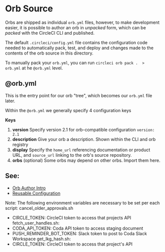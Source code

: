 # Orb Source

Orbs are shipped as individual `orb.yml` files, however, to make development easier, it is possible to author an orb in _unpacked_ form, which can be _packed_ with the CircleCI CLI and published.

The default `.circleci/config.yml` file contains the configuration code needed to automatically pack, test, and deploy and changes made to the contents of the orb source in this directory.

To manually pack your `orb.yml`, you can run `circleci orb pack .  > orb.yml` at he `@orb.yml` level.
## @orb.yml

This is the entry point for our orb "tree", which becomes our `orb.yml` file later.

Within the `@orb.yml` we generally specify 4 configuration keys

**Keys**

1. **version**
    Specify version 2.1 for orb-compatible configuration `version: 2.1`
2. **description**
    Give your orb a description. Shown within the CLI and orb registry
3. **display**
    Specify the `home_url` referencing documentation or product URL, and `source_url` linking to the orb's source repository.
4. **orbs**
    (optional) Some orbs may depend on other orbs. Import them here.

## See:
 - [Orb Author Intro](https://circleci.com/docs/2.0/orb-author-intro/#section=configuration)
 - [Reusable Configuration](https://circleci.com/docs/2.0/reusing-config)

Note: 
The following environment variables are necessary to be set per each script: 
cancel_older_approvals.sh
- CIRCLE_TOKEN: CircleCI token to access that projects API
fetch_user_handles.sh:
- CODA_API_TOKEN: Coda API token to access staging document
- PUSH_REMINDER_BOT_TOKEN: Slack token to post to Coda Slack Workspace
get_lkg_hash.sh:
- CIRCLE_TOKEN: CircleCI token to access that project's API

